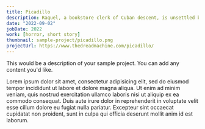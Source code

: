 ```yaml
---
title: Picadillo
description: Raquel, a bookstore clerk of Cuban descent, is unsettled by a bizarre customer who confronts her about her culture.
date: "2022-09-02"
jobDate: 2022
work: [horror, short story]
thumbnail: sample-project/picadillo.png
projectUrl: https://www.thedreadmachine.com/picadillo/
---
```


This would be a description of your sample project. You can add any content you'd like.

Lorem ipsum dolor sit amet, consectetur adipisicing elit, sed do eiusmod
tempor incididunt ut labore et dolore magna aliqua. Ut enim ad minim veniam,
quis nostrud exercitation ullamco laboris nisi ut aliquip ex ea commodo
consequat. Duis aute irure dolor in reprehenderit in voluptate velit esse
cillum dolore eu fugiat nulla pariatur. Excepteur sint occaecat cupidatat non
proident, sunt in culpa qui officia deserunt mollit anim id est laborum.
